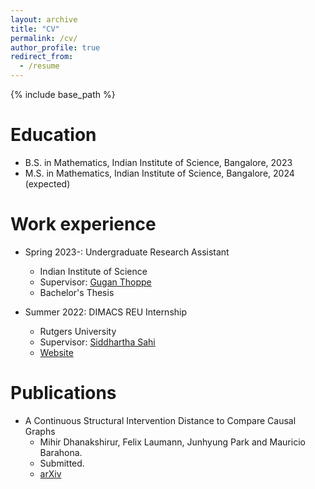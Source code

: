 ```yaml
---
layout: archive
title: "CV"
permalink: /cv/
author_profile: true
redirect_from:
  - /resume
---
```


{% include base_path %}

Education
======
* B.S. in Mathematics, Indian Institute of Science, Bangalore, 2023
* M.S. in Mathematics, Indian Institute of Science, Bangalore, 2024 (expected)

Work experience
======
* Spring 2023-: Undergraduate Research Assistant
  * Indian Institute of Science
  * Supervisor: [Gugan Thoppe](https://sites.google.com/site/gugancth/)
  * Bachelor's Thesis

* Summer 2022: DIMACS REU Internship
  * Rutgers University
  * Supervisor: [Siddhartha Sahi](https://sites.math.rutgers.edu/~sahi/)
  * [Website](http://reu.dimacs.rutgers.edu/~md1729/)
 
Publications
======
* A Continuous Structural Intervention Distance to Compare Causal Graphs
  * Mihir Dhanakshirur, Felix Laumann, Junhyung Park and Mauricio Barahona.
  * Submitted.
  * [arXiv](https://arxiv.org/abs/2307.16452)
  

